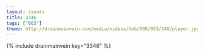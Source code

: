```yaml
--- 
layout: sieutv
title: 3346
tags: ["003"]
thumb: http://drainmainvein.com/media/videos/tmb/000/003/346/player.jpg
---
```

{% include drainmainvein key="3346" %} 

